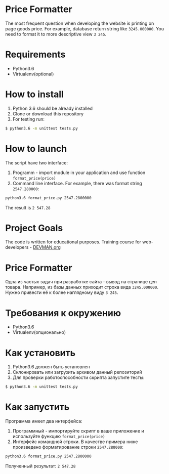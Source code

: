 # Price Formatter

The most frequent question when developing the website is printing on page goods price. For example, database return string like `3245.000000`. You need to format it to more descriptive view `3 245`.

# Requirements

- Python3.6
- Virtualenv(optional)

# How to install

1. Python 3.6 should be already installed
2. Clone or download this repository
4. For testing run:
 
```bash
$ python3.6 -m unittest tests.py 
```

# How to launch

The script have two interface:

1. Programm - import module in your application and use function `format_price(price)`
2. Command line interface. For example, there was format string `2547.280000`:

```bash
python3.6 format_price.py 2547.2800000
```

The result is `2 547.28`

# Project Goals

The code is written for educational purposes. Training course for web-developers - [DEVMAN.org](https://devman.org)


# Price Formatter

Одна из частых задач при разработке сайта - вывод на странице цен товара. Например, из базы данных приходит строка вида `3245.000000`. Нужно привести её к более наглядному виду `3 245`.

# Требования к окружению

- Python3.6
- Virtualenv(опционально)

# Как установить

1. Python3.6 должен быть установлен
2. Склонировать или загрузить архивом данный репозиторий
4. Для проверки работоспособности скрипта запустите тесты:

```bash
$ python3.6 -m unittest tests.py 
```

# Как запустить

Программа имеет два интерфейса:

1. Программный - импортируйте скрипт в ваше приложение и используйте функцию `format_price(price)` 
2. Интерфейс командной строки. В качестве примера ниже произведено форматирование строки `2547.280000`:

```bash
python3.6 format_price.py 2547.2800000
```

Полученный результат: `2 547.28`

